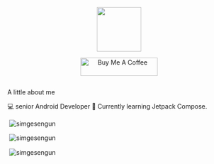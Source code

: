 

<p align="center"><img src="https://media.giphy.com/media/M9gbBd9nbDrOTu1Mqx/giphy.gif" width="100"/></p>
<p align="center">
</p>
<p align="center">
<a href="https://www.buymeacoffee.com/mohmmedayman" target="_blank"><img src="https://cdn.buymeacoffee.com/buttons/default-orange.png" alt="Buy Me A Coffee" height="41" width="174"></a>
</p>


<p align="center"><img src="https://komarev.com/ghpvc/?username=mohmmedayman-dev" alt=""></p>
A little about me

💻 senior Android Developer 
💠 Currently learning Jetpack Compose. 
<p>&nbsp;<img align="center" src="https://github-readme-stats.vercel.app/api?username=ma-dav&theme=tokyonight&show_icons=true&locale=en" alt="simgesengun" /></p>
<p>&nbsp;<img align="center" src="http://github-readme-streak-stats.herokuapp.com?user=ma-dav&theme=ads-juicy-fresh" alt="simgesengun" /></p>
<p>&nbsp;<img align="center" src="https://github-readme-stats.vercel.app/api/top-langs/?username=ma-dav&layout=compact&theme=vision-friendly-dark" alt="simgesengun" /></p>

<!---
mohmmedayman-dev/mohmmedayman-dev is a ✨ special ✨ repository because its `README.md` (this file) appears on your GitHub profile.
You can click the Preview link to take a look at your changes.
--->

